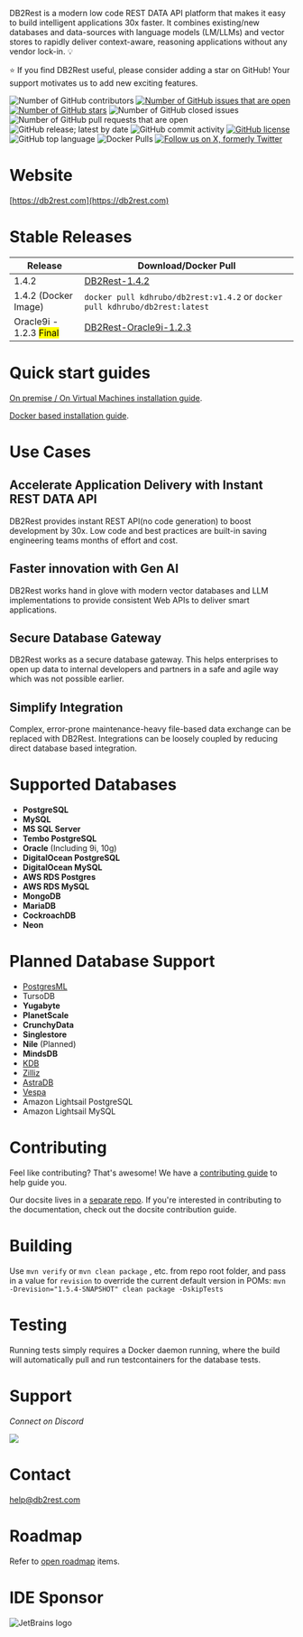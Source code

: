 DB2Rest is a modern low code REST DATA API platform that makes it easy to build intelligent applications 30x faster. 
It combines existing/new databases and data-sources with language models (LM/LLMs) and vector stores to rapidly 
deliver context-aware, reasoning applications without any vendor lock-in. :bulb:

:star: If you find DB2Rest useful, please consider adding a star on GitHub! Your support motivates us to add new exciting features.


![Number of GitHub contributors](https://img.shields.io/github/contributors/kdhrubo/db2rest)
[![Number of GitHub issues that are open](https://img.shields.io/github/issues/kdhrubo/db2rest)](https://github.com/kdhrubo/db2rest/issues)
[![Number of GitHub stars](https://img.shields.io/github/stars/kdhrubo/db2rest)](https://github.com/kdhrubo/db2rest/stargazers)
![Number of GitHub closed issues](https://img.shields.io/github/issues-closed/kdhrubo/db2rest)
![Number of GitHub pull requests that are open](https://img.shields.io/github/issues-pr-raw/kdhrubo/db2rest)
![GitHub release; latest by date](https://img.shields.io/github/v/release/kdhrubo/db2rest)
![GitHub commit activity](https://img.shields.io/github/commit-activity/m/kdhrubo/db2rest)
[![GitHub license](https://img.shields.io/github/license/kdhrubo/db2rest)](https://github.com/kdhrubo/db2rest)
![GitHub top language](https://img.shields.io/github/languages/top/kdhrubo/db2rest)
![Docker Pulls](https://img.shields.io/docker/pulls/kdhrubo/db2rest)
[![Follow us on X, formerly Twitter](https://img.shields.io/twitter/follow/db2rest?style=social)](https://twitter.com/db2rest)

# Website

[https://db2rest.com](https://db2rest.com)


# Stable Releases

| Release                             | Download/Docker Pull                                                              |
|-------------------------------------|-----------------------------------------------------------------------------------|
| 1.4.2                               | [DB2Rest-1.4.2](https://download.db2rest.com/db2rest-1.4.2.jar)                   |
| 1.4.2 (Docker Image)                | ` docker pull kdhrubo/db2rest:v1.4.2 ` or ` docker pull kdhrubo/db2rest:latest `  |
| Oracle9i - 1.2.3 <mark>Final</mark> | [DB2Rest-Oracle9i-1.2.3](https://download.db2rest.com/db2rest-oracle9i-1.2.3.jar) |


# Quick start guides

[On premise / On Virtual Machines installation guide](https://db2rest.com/docs/intro).

[Docker based installation guide](https://db2rest.com/docs/run-db2rest-on-docker).


# Use Cases 

## Accelerate Application Delivery with Instant REST DATA API

DB2Rest provides instant REST API(no code generation) to boost development by 30x. Low code and best practices are built-in saving engineering teams
months of effort and cost. 

## Faster innovation with Gen AI

DB2Rest works hand in glove with modern vector databases and LLM implementations to provide consistent Web APIs to deliver smart applications.

## Secure Database Gateway

DB2Rest works as a secure database gateway. This helps enterprises to open up data to internal developers and partners in a safe and agile way which was not possible earlier.

## Simplify Integration

Complex, error-prone maintenance-heavy file-based data exchange can be replaced with DB2Rest. Integrations can be loosely coupled by reducing direct database based integration.

# Supported Databases

- **PostgreSQL** 
- **MySQL**
- **MS SQL Server**
- **Tembo PostgreSQL** 
- **Oracle**  (Including 9i, 10g)
- **DigitalOcean PostgreSQL** 
- **DigitalOcean MySQL** 
- **AWS RDS Postgres** 
- **AWS RDS MySQL**
- **MongoDB**
- **MariaDB**  
- **CockroachDB**
- **Neon**

# Planned Database Support

- [PostgresML](https://postgresml.org/)
- TursoDB
- **Yugabyte**
- **PlanetScale**
- **CrunchyData**
- **Singlestore**
- **Nile** (Planned)
- **MindsDB**
- [KDB](https://kdb.ai/)
- [Zilliz](https://zilliz.com/)
- [AstraDB](https://www.datastax.com/products/datastax-astra)
- [Vespa](https://vespa.ai/)
- Amazon Lightsail PostgreSQL
- Amazon Lightsail MySQL

# Contributing
Feel like contributing? That's awesome! We have a [contributing guide](https://github.com/9tigerio/db2rest/blob/master/CONTRIBUTING.md) to help guide you.

Our docsite lives in a [separate repo](https://github.com/9tigerio/db2rest-web). If you're interested in contributing to the documentation, check out the docsite contribution guide.

# Building
Use `mvn verify` or `mvn clean package` , etc. from repo root folder, and pass in a value for `revision` to override the current default version in POMs:
`mvn -Drevision="1.5.4-SNAPSHOT" clean package -DskipTests`

# Testing
Running tests simply requires a Docker daemon running, where the build will automatically pull and run testcontainers for the database tests.


# Support

*Connect on Discord*

[![](https://dcbadge.vercel.app/api/server/kqeDatPGwU?theme=discord)](https://discord.gg/kqeDatPGwU)

# Contact

<help@db2rest.com>


# Roadmap

Refer to [open roadmap](https://db2rest.com/roadmap/) items.

# IDE Sponsor

![JetBrains logo](https://resources.jetbrains.com/storage/products/company/brand/logos/jetbrains.svg)


